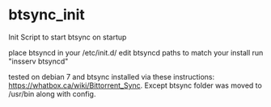 btsync_init
===========

Init Script to start btsync on startup

place btsyncd in your /etc/init.d/
edit btsyncd paths to match your install
run "insserv btsyncd"

tested on debian 7 and btsync installed via these instructions: https://whatbox.ca/wiki/Bittorrent_Sync.
    Except btsync folder was moved to /usr/bin along with config.